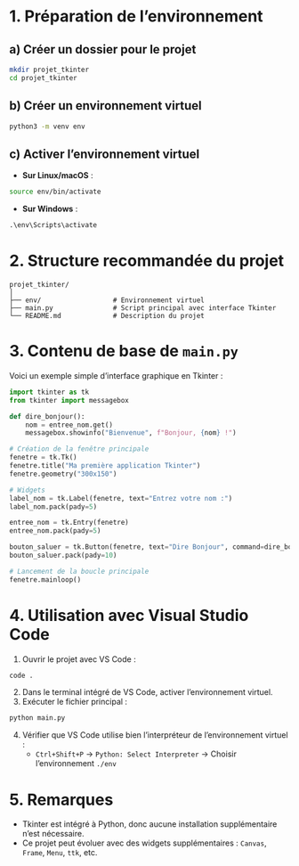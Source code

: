 # 1. Préparation de l’environnement

## a) Créer un dossier pour le projet
```bash
mkdir projet_tkinter
cd projet_tkinter
```

## b) Créer un environnement virtuel
```bash
python3 -m venv env
```

## c) Activer l’environnement virtuel

- **Sur Linux/macOS** :
```bash
source env/bin/activate
```

- **Sur Windows** :
```cmd
.\env\Scripts\activate
```



# 2. Structure recommandée du projet

```
projet_tkinter/
│
├── env/                  # Environnement virtuel
├── main.py               # Script principal avec interface Tkinter
└── README.md             # Description du projet
```



# 3. Contenu de base de `main.py`

Voici un exemple simple d’interface graphique en Tkinter :

```python
import tkinter as tk
from tkinter import messagebox

def dire_bonjour():
    nom = entree_nom.get()
    messagebox.showinfo("Bienvenue", f"Bonjour, {nom} !")

# Création de la fenêtre principale
fenetre = tk.Tk()
fenetre.title("Ma première application Tkinter")
fenetre.geometry("300x150")

# Widgets
label_nom = tk.Label(fenetre, text="Entrez votre nom :")
label_nom.pack(pady=5)

entree_nom = tk.Entry(fenetre)
entree_nom.pack(pady=5)

bouton_saluer = tk.Button(fenetre, text="Dire Bonjour", command=dire_bonjour)
bouton_saluer.pack(pady=10)

# Lancement de la boucle principale
fenetre.mainloop()
```



# 4. Utilisation avec Visual Studio Code

1. Ouvrir le projet avec VS Code :
```bash
code .
```

2. Dans le terminal intégré de VS Code, activer l’environnement virtuel.
3. Exécuter le fichier principal :
```bash
python main.py
```

4. Vérifier que VS Code utilise bien l’interpréteur de l’environnement virtuel :
   - `Ctrl+Shift+P` → `Python: Select Interpreter` → Choisir l’environnement `./env`



# 5. Remarques

- Tkinter est intégré à Python, donc aucune installation supplémentaire n’est nécessaire.
- Ce projet peut évoluer avec des widgets supplémentaires : `Canvas`, `Frame`, `Menu`, `ttk`, etc.

